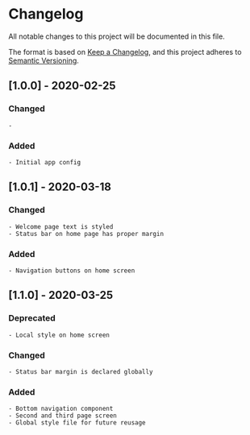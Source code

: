 # Changelog
All notable changes to this project will be documented in this file.

The format is based on [Keep a Changelog](https://keepachangelog.com/en/1.0.0/),
and this project adheres to [Semantic Versioning](https://semver.org/spec/v2.0.0.html).

## [1.0.0] - 2020-02-25

### Changed

    - 

### Added

    - Initial app config


## [1.0.1] - 2020-03-18

### Changed

	- Welcome page text is styled
	- Status bar on home page has proper margin

### Added

	- Navigation buttons on home screen


## [1.1.0] - 2020-03-25

### Deprecated

	- Local style on home screen

### Changed

	- Status bar margin is declared globally

### Added

	- Bottom navigation component
	- Second and third page screen
	- Global style file for future reusage